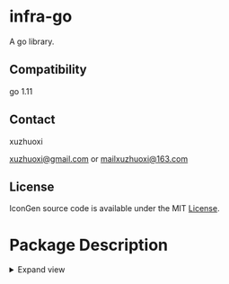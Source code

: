 # infra-go

A go library.

## Compatibility

go 1.11

## Contact

xuzhuoxi 

<xuzhuoxi@gmail.com> or <mailxuzhuoxi@163.com>

## License
IconGen source code is available under the MIT [License](/LICENSE).

# Package Description

<details>
<summary>Expand view</summary>
<pre><code>.
├── alg: Common algorithm
│   ├── astar: AStar algorithm supported 2D 3D static path finding.
├── binaryx: Binary data serialization and deserialization.
├── bytex: Byte slice and byte buff serialization and deserialization.
├── cmdx: Command line input listening, interpretation and processing.
├── cryptox: Encrypt.
├── encodingx: Encode and decode.
│   ├── gobx: Gob encode and decode.
│   ├── jsonx: Json encode and decode.
├── errorsx: error
├── eventx: A simple event module.
├── extendx: Common extension.
│   ├── protox: Proto Extension.
├── lang: Some commonly used functions for go language.
│   ├── listx: go list
├── logx:  A log module
├── mathx: A set of math methods.
├── netx:  Net module, include server and client module.
├── osxu:  A set of function for OS.
├── regexpx: A set of commonly used regular expressions
├── slicex: A set of slice functions for basic structure.
├── stringx: A set of functions for string.
├── timex: A set of functions for timer
</code></pre>
</details>